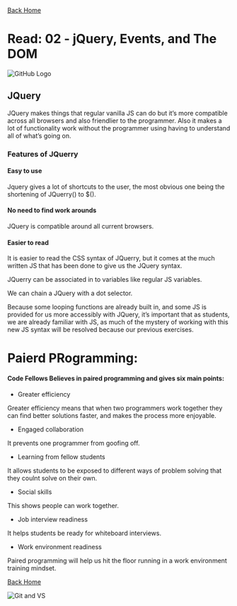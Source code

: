 [Back Home](https://thatvetdevrob.github.io/reading-notes/)

# Read: 02 - jQuery, Events, and The DOM

![GitHub Logo](https://smhttp-ssl-31623-sherocom.nexcesscdn.net/wp-content/uploads/2016/01/github-banner.png)

## JQuery

JQuery makes things that regular vanilla JS can do but it’s more compatible across all browsers and also friendlier to the programmer. Also it makes a lot of functionality work without the programmer using having to understand all of what’s going on.  


### Features of JQuerry

#### Easy to use

Jquery gives a lot of shortcuts to the user, the most obvious one being the shortening of JQuerry() to $(). 

#### No need to find work arounds

JQuery is compatible around all current browsers.

#### Easier to read

It is easier to read the CSS syntax of JQuerry, but it comes at the much written JS that has been done to give us the JQuery syntax.

JQuerry can be associated in to variables like regular JS variables. 

We can chain a JQuery with a dot selector. 

Because some looping functions are already built in, and some JS is provided for us more accessibly with JQuery, it’s important that as students, we are already familiar with JS, as much of the mystery of working with this new JS syntax will be resolved because our previous exercises. 

# Paierd PRogramming:

#### Code Fellows Believes in paired programming and gives six main points:

- Greater efficiency

Greater efficiency means that when two programmers work together they can find better solutions faster, and makes the process more enjoyable.

- Engaged collaboration

It prevents one programmer from goofing off.

- Learning from fellow students

It allows students to be exposed to different ways of problem solving that they coulnt solve on their own. 

- Social skills

This shows people can work together.

- Job interview readiness

It helps students be ready for whiteboard interviews. 

- Work environment readiness

Paired programming will help us hit the floor running in a work environment training mindset.
 


[Back Home](https://thatvetdevrob.github.io/reading-notes/)

![Git and VS ](https://andrewlock.net/content/images/2017/03/banner.PNG)


